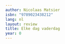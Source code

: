 ```yaml
---
author: Nicolaas Matsier
isbn: "9789023438212"
lang: nl
layout: review
title: Elke dag vaderdag
year: 0
---
```

